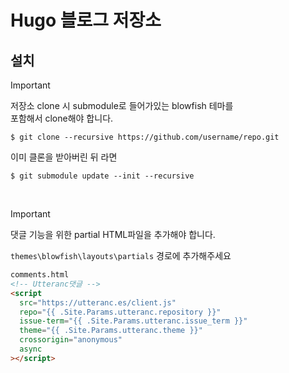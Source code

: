 # Hugo 블로그 저장소

## 설치

> [!IMPORTANT]  
>  저장소 clone 시 submodule로 들어가있는 blowfish 테마를  
>  포함해서 clone해야 합니다.

```shell
$ git clone --recursive https://github.com/username/repo.git
```

이미 클론을 받아버린 뒤 라면

```shell
$ git submodule update --init --recursive
```

<br/>

> [!IMPORTANT]  
> 댓글 기능을 위한 partial HTML파일을 추가해야 합니다.

`themes\blowfish\layouts\partials` 경로에 추가해주세요

```html
comments.html
<!-- Utteranc댓글 -->
<script
  src="https://utteranc.es/client.js"
  repo="{{ .Site.Params.utteranc.repository }}"
  issue-term="{{ .Site.Params.utteranc.issue_term }}"
  theme="{{ .Site.Params.utteranc.theme }}"
  crossorigin="anonymous"
  async
></script>
```
